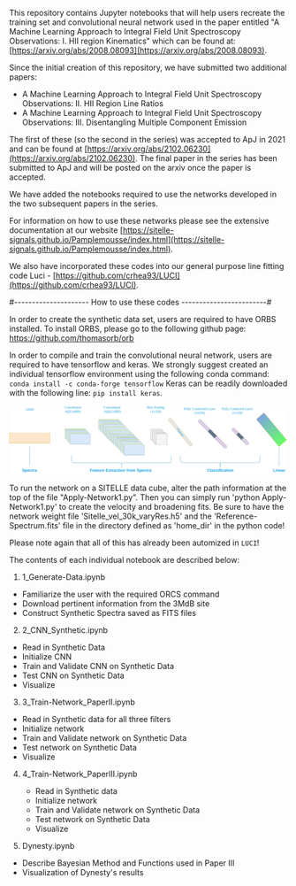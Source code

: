 This repository contains Jupyter notebooks that will help users recreate
the training set and convolutional neural network used in the paper entitled
"A Machine Learning Approach to Integral Field Unit Spectroscopy Observations:
I. HII region Kinematics" which can be found at: [https://arxiv.org/abs/2008.08093](https://arxiv.org/abs/2008.08093).

Since the initial creation of this repository, we have submitted two additional papers:
 - A Machine Learning Approach to Integral Field Unit Spectroscopy Observations: II. HII Region Line Ratios
 - A Machine Learning Approach to Integral Field Unit Spectroscopy Observations: III. Disentangling Multiple Component Emission

 The first of these (so the second in the series) was accepted to ApJ in 2021 and can be found at
 [https://arxiv.org/abs/2102.06230](https://arxiv.org/abs/2102.06230). The final paper in the series
 has been submitted to ApJ and will be posted on the arxiv once the paper is accepted.

 We have added the notebooks required to use the networks developed in the two
 subsequent papers in the series.

 For information on how to use these networks please see the extensive documentation
 at our website [https://sitelle-signals.github.io/Pamplemousse/index.html](https://sitelle-signals.github.io/Pamplemousse/index.html).

 We also have incorporated these codes into our general purpose line fitting code Luci -
 [https://github.com/crhea93/LUCI](https://github.com/crhea93/LUCI).


 #--------------------- How to use these codes ------------------------#



In order to create the synthetic data set, users are required to have ORBS installed.
To install ORBS, please  go to the following github page:
https://github.com/thomasorb/orb

In order to compile and train the convolutional neural network, users are required
to have tensorflow and keras. We strongly suggest created an individual tensorflow
environment using the following conda command: `conda install -c conda-forge tensorflow`
Keras can be readily downloaded with the following line: `pip install keras`.

![Convolutional Neural Network](/images/cnn.png)

To run the network on a SITELLE data cube, alter the path information at the top of the
file "Apply-Network1.py". Then you can simply run 'python Apply-Network1.py' to create
the velocity and broadening fits. Be sure to have the network weight file 'Sitelle_vel_30k_varyRes.h5'
and the 'Reference-Spectrum.fits' file
in the directory defined as 'home_dir' in the python code!

Please note again that all of this has already been automized in `LUCI`!


The contents of each individual notebook are described below:
1. 1_Generate-Data.ipynb
  - Familiarize the user with the required ORCS command
  - Download pertinent information from the 3MdB site
  - Construct Synthetic Spectra saved as FITS files

2. 2_CNN_Synthetic.ipynb
  - Read in Synthetic Data
  - Initialize CNN
  - Train and Validate CNN on Synthetic Data
  - Test CNN on Synthetic Data
  - Visualize

3. 3_Train-Network_PaperII.ipynb
  - Read in Synthetic data for all three filters
  - Initialize network
  - Train and Validate network on Synthetic Data
  - Test network on Synthetic Data
  - Visualize

4. 4_Train-Network_PaperIII.ipynb
    - Read in Synthetic data
    - Initialize network
    - Train and Validate network on Synthetic Data
    - Test network on Synthetic Data
    - Visualize

5. Dynesty.ipynb
  - Describe Bayesian Method and Functions used in Paper III
  - Visualization of Dynesty's results
